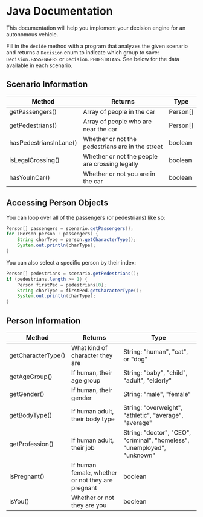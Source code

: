 # Java Documentation

This documentation will help you implement your decision engine for an autonomous vehicle.

Fill in the `decide` method with a program that analyzes the given scenario and returns a `Decision` enum to indicate which group to save: `Decision.PASSENGERS` or `Decision.PEDESTRIANS`. See below for the data available in each scenario.

## Scenario Information

| Method | Returns | Type |
|--------|---------|------|
| getPassengers() | Array of people in the car | Person[] |
| getPedestrians() | Array of people who are near the car | Person[] |
| hasPedestriansInLane() | Whether or not the pedestrians are in the street | boolean |
| isLegalCrossing() | Whether or not the people are crossing legally | boolean |
| hasYouInCar() | Whether or not you are in the car | boolean |

## Accessing Person Objects

You can loop over all of the passengers (or pedestrians) like so:

```java
Person[] passengers = scenario.getPassengers();
for (Person person : passengers) {
    String charType = person.getCharacterType();
    System.out.println(charType);
}
```

You can also select a specific person by their index:

```java
Person[] pedestrians = scenario.getPedestrians();
if (pedestrians.length >= 1) {
    Person firstPed = pedestrians[0];
    String charType = firstPed.getCharacterType();
    System.out.println(charType);
}
```

## Person Information

| Method | Returns | Type |
|--------|---------|------|
| getCharacterType() | What kind of character they are | String: "human", "cat", or "dog" |
| getAgeGroup() | If human, their age group | String: "baby", "child", "adult", "elderly" |
| getGender() | If human, their gender | String: "male", "female" |
| getBodyType() | If human adult, their body type | String: "overweight", "athletic", "average", "average" |
| getProfession() | If human adult, their job | String: "doctor", "CEO", "criminal", "homeless", "unemployed", "unknown" |
| isPregnant() | If human female, whether or not they are pregnant | boolean |
| isYou() | Whether or not they are you | boolean |

